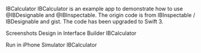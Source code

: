 IBCalculator
IBCalculator is an example app to demonstrate how to use @IBDesignable and @IBInspectable. The origin code is from IBInspectable / IBDesignable and gist. The code has been upgraded to Swift 3.

Screenshots
Design in Interface Builder
IBCalculator

Run in iPhone Simulator
IBCalculator
